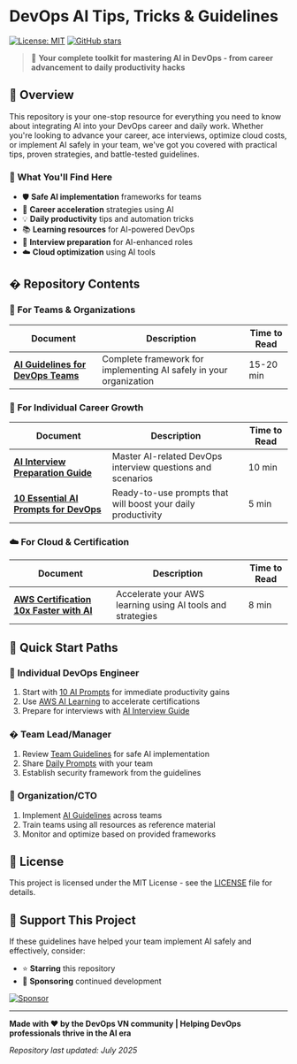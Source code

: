 # DevOps AI Tips, Tricks & Guidelines

[![License: MIT](https://img.shields.io/badge/License-MIT-yellow.svg)](https://opensource.org/licenses/MIT)
[![GitHub stars](https://img.shields.io/github/stars/VersusControl/devops-ai-guidelines.svg?style=social&label=Star)](https://github.com/VersusControl/devops-ai-guidelines)

> 🚀 **Your complete toolkit for mastering AI in DevOps - from career advancement to daily productivity hacks**

## 📖 Overview

This repository is your one-stop resource for everything you need to know about integrating AI into your DevOps career and daily work. Whether you're looking to advance your career, ace interviews, optimize cloud costs, or implement AI safely in your team, we've got you covered with practical tips, proven strategies, and battle-tested guidelines.

### 🎯 What You'll Find Here

- 🛡️ **Safe AI implementation** frameworks for teams
- 🚀 **Career acceleration** strategies using AI
- 💡 **Daily productivity** tips and automation tricks
- 📚 **Learning resources** for AI-powered DevOps
- 🎯 **Interview preparation** for AI-enhanced roles
- ☁️ **Cloud optimization** using AI tools

## � Repository Contents

### 🏢 For Teams & Organizations

| Document                                                                | Description                                                        | Time to Read |
| ----------------------------------------------------------------------- | ------------------------------------------------------------------ | ------------ |
| [**AI Guidelines for DevOps Teams**](./ai-guidelines-devops-team.md) | Complete framework for implementing AI safely in your organization | 15-20 min    |

### 🚀 For Individual Career Growth

| Document                                                               | Description                                                  | Time to Read |
| ---------------------------------------------------------------------- | ------------------------------------------------------------ | ------------ |
| [**AI Interview Preparation Guide**](./day19-ai-interview-prep.md)  | Master AI-related DevOps interview questions and scenarios   | 10 min       |
| [**10 Essential AI Prompts for DevOps**](./10-ai-prompts-devops.md) | Ready-to-use prompts that will boost your daily productivity | 5 min        |

### ☁️ For Cloud & Certification

| Document                                                                         | Description                                                | Time to Read |
| -------------------------------------------------------------------------------- | ---------------------------------------------------------- | ------------ |
| [**AWS Certification 10x Faster with AI**](./aws-certification-10x-faster.md) | Accelerate your AWS learning using AI tools and strategies | 8 min        |

## 🚀 Quick Start Paths

### 👤 **Individual DevOps Engineer**

1. Start with [10 AI Prompts](./10-ai-prompts-devops.md) for immediate productivity gains
2. Use [AWS AI Learning](./aws-certification-10x-faster.md) to accelerate certifications
3. Prepare for interviews with [AI Interview Guide](./day19-ai-interview-prep.md)

### � **Team Lead/Manager**

1. Review [Team Guidelines](./ai-guidelines-devops-team.md) for safe AI implementation
2. Share [Daily Prompts](./10-ai-prompts-devops.md) with your team
3. Establish security framework from the guidelines

### 🏢 **Organization/CTO**

1. Implement [AI Guidelines](./ai-guidelines-devops-team.md) across teams
2. Train teams using all resources as reference material
3. Monitor and optimize based on provided frameworks

## 📝 License

This project is licensed under the MIT License - see the [LICENSE](LICENSE) file for details.

## 💝 Support This Project

If these guidelines have helped your team implement AI safely and effectively, consider:

- ⭐ **Starring** this repository
- 💖 **Sponsoring** continued development

[![Sponsor](https://img.shields.io/badge/Sponsor-❤️-red?style=for-the-badge)](https://github.com/sponsors/hoalongnatsu)

---

**Made with ❤️ by the DevOps VN community | Helping DevOps professionals thrive in the AI era**

*Repository last updated: July 2025*
